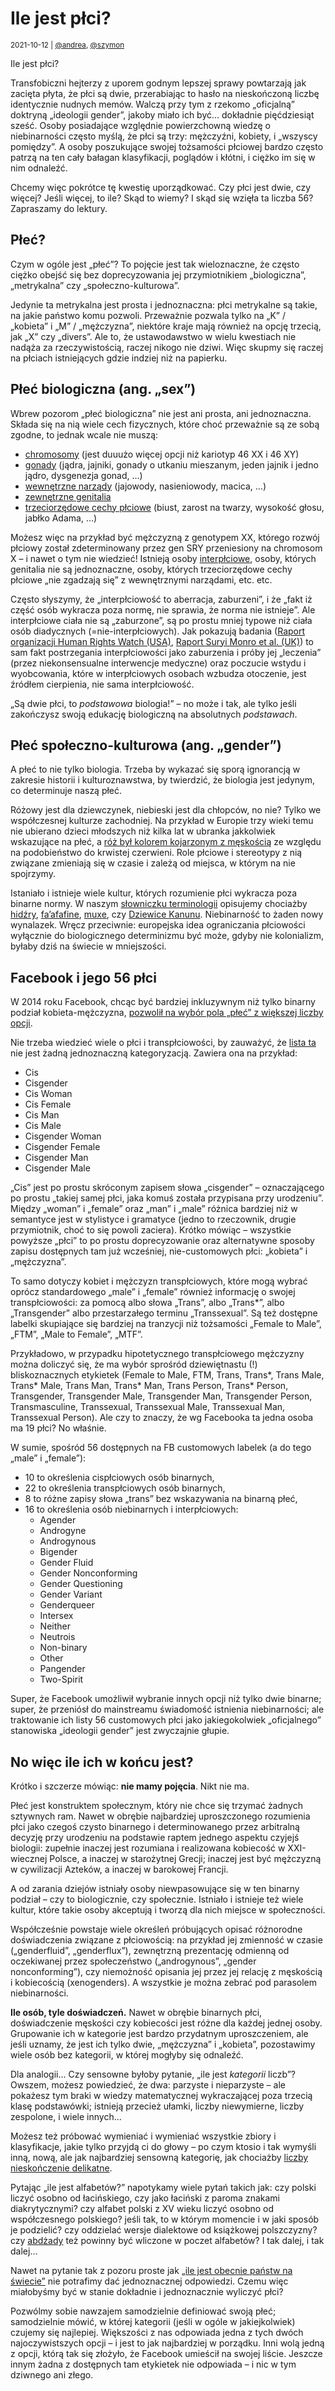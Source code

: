 # Ile jest płci?

<small>2021-10-12 | [@andrea](/@andrea), [@szymon](/@szymon)</small>

Ile jest płci?

Transfobiczni hejterzy z uporem godnym lepszej sprawy powtarzają jak zacięta płyta, że płci są dwie,
przerabiając to hasło na nieskończoną liczbę identycznie nudnych memów.
Walczą przy tym z rzekomo „oficjalną” doktryną „ideologii gender”,
jakoby miało ich być… dokładnie pięćdziesiąt sześć.
Osoby posiadające względnie powierzchowną wiedzę o niebinarności często myślą, że płci są trzy:
mężczyźni, kobiety, i „wszyscy pomiędzy”.
A osoby poszukujące swojej tożsamości płciowej bardzo często patrzą na ten cały bałagan klasyfikacji, poglądów i kłótni,
i ciężko im się w nim odnaleźć.

Chcemy więc pokrótce tę kwestię uporządkować. Czy płci jest dwie, czy więcej? Jeśli więcej, to ile? Skąd to wiemy?
I skąd się wzięła ta liczba 56? Zapraszamy do lektury.

## Płeć?

Czym w ogóle jest „płeć”? To pojęcie jest tak wieloznaczne, że często ciężko obejść się bez doprecyzowania
jej przymiotnikiem „biologiczna”, „metrykalna” czy „społeczno-kulturowa”.

Jedynie ta metrykalna jest prosta i jednoznaczna: płci metrykalne są takie, na jakie państwo komu pozwoli.
Przeważnie pozwala tylko na „K” / „kobieta” i „M” / „mężczyzna”, niektóre kraje mają również na opcję trzecią, jak „X” czy „divers”.
Ale to, że ustawodawstwo w wielu kwestiach nie nadąża za rzeczywistością, raczej nikogo nie dziwi.
Więc skupmy się raczej na płciach istniejących gdzie indziej niż na papierku.

## Płeć biologiczna (ang. „sex”)

Wbrew pozorom „płeć biologiczna” nie jest ani prosta, ani jednoznaczna.
Składa się na nią wiele cech fizycznych, które choć przeważnie są ze sobą zgodne, to jednak wcale nie muszą:

- [chromosomy](/terminologia#płeć%20chromosomalna) (jest duuużo więcej opcji niż kariotyp 46 XX i 46 XY)
- [gonady](/terminologia#płeć%20gonadalna) (jądra, jajniki, gonady o utkaniu mieszanym, jeden jajnik i jedno jądro, dysgenezja gonad, …)
- [wewnętrzne narządy](/terminologia#płeć%20gonadoforyczna) (jajowody, nasieniowody, macica, …)
- [zewnętrzne genitalia](/terminologia#płeć%20zewnętrznych%20narządów%20płciowych)
- [trzeciorzędowe cechy płciowe](/terminologia#p%C5%82e%C4%87%20fenotypowa) (biust, zarost na twarzy, wysokość głosu, jabłko Adama, …)

Możesz więc na przykład być mężczyzną z genotypem XX, którego rozwój płciowy został zdeterminowany przez gen SRY
przeniesiony na chromosom X – i nawet o tym nie wiedzieć! Istnieją osoby [interpłciowe](/terminologia#interpłciowość),
osoby, których genitalia nie są jednoznaczne,
osoby, których trzeciorzędowe cechy płciowe „nie zgadzają się” z wewnętrznymi narządami, etc. etc.

Często słyszymy, że „interpłciowość to aberracja, zaburzeni”, i że „fakt iż część osób wykracza poza normę, nie sprawia, że norma nie istnieje”.
Ale interpłciowe ciała nie są „zaburzone”, są po prostu mniej typowe niż ciała osób diadycznych (=nie-interpłciowych).
Jak pokazują badania
([Raport organizacji Human Rights Watch (USA)](https://www.hrw.org/report/2017/07/25/i-want-be-nature-made-me/medically-unnecessary-surgeries-intersex-children-us),
[Raport Suryi Monro et al. (UK)](http://eprints.hud.ac.uk/id/eprint/33535/))
to sam fakt postrzegania interpłciowości jako zaburzenia i próby jej „leczenia” (przez niekonsensualne interwencje medyczne)
oraz poczucie wstydu i wyobcowania, które w interpłciowych osobach wzbudza otoczenie, jest źródłem cierpienia, nie sama interpłciowość.

„Są dwie płci, to _podstawowa_ biologia!” – no może i tak,
ale tylko jeśli zakończysz swoją edukację biologiczną na absolutnych _podstawach_.

## Płeć społeczno-kulturowa (ang. „gender”)

A płeć to nie tylko biologia.
Trzeba by wykazać się sporą ignorancją w zakresie historii i kulturoznawstwa,
by twierdzić, że biologia jest jedynym, co determinuje naszą płeć.

Różowy jest dla dziewczynek, niebieski jest dla chłopców, no nie?
Tylko we współczesnej kulturze zachodniej.
Na przykład w Europie trzy wieki temu nie ubierano dzieci młodszych niż kilka lat w ubranka jakkolwiek wskazujące na płeć,
a [róż był kolorem kojarzonym z męskością](https://www.thevintagenews.com/2019/05/01/pink-blue/) ze względu na podobieństwo do krwistej czerwieni.
Role płciowe i stereotypy z nią związane zmieniają się w czasie i zależą od miejsca, w którym na nie spojrzymy.

Istaniało i istnieje wiele kultur, których rozumienie płci wykracza poza binarne normy.
W naszym [słowniczku terminologii](/terminologia) opisujemy chociażby
[hidźry](/terminologia#hidźra),
[fa’afafine](/terminologia#fa’afafine),
[muxe](/terminologia#muxe), czy
[Dziewice Kanunu](/terminologia#Dziewice%20Kanunu).
Niebinarność to żaden nowy wynalazek. Wręcz przeciwnie:
europejska idea ograniczania płciowości wyłącznie do biologicznego determinizmu
być może, gdyby nie kolonializm, byłaby dziś na świecie w mniejszości.

## Facebook i jego 56 płci

W 2014 roku Facebook, chcąc być bardziej inkluzywnym niż tylko binarny podział kobieta-mężczyzna,
[pozwolił na wybór pola „płeć” z większej liczby opcji](https://theweek.com/articles/450873/facebook-offers-users-56-new-gender-options-heres-what-mean).

Nie trzeba wiedzieć wiele o płci i transpłciowości, by zauważyć,
że [lista ta](https://slate.com/technology/2014/02/facebook-custom-gender-options-here-are-all-56-custom-options.html)
nie jest żadną jednoznaczną kategoryzacją.
Zawiera ona na przykład:

 - Cis
 - Cisgender
 - Cis Woman
 - Cis Female
 - Cis Man
 - Cis Male
 - Cisgender Woman
 - Cisgender Female
 - Cisgender Man
 - Cisgender Male

„Cis” jest po prostu skróconym zapisem słowa „cisgender” – oznaczającego po prostu
„takiej samej płci, jaka komuś została przypisana przy urodzeniu”.
Między „woman” i „female” oraz „man” i „male” różnica bardziej niż w semantyce jest w stylistyce i gramatyce
(jedno to rzeczownik, drugie przymiotnik, choć to się powoli zaciera).
Krótko mówiąc – wszystkie powyższe „płci” to po prostu doprecyzowanie oraz alternatywne sposoby zapisu
dostępnych tam już wcześniej, nie-customowych płci: „kobieta” i „mężczyzna”.

To samo dotyczy kobiet i mężczyzn transpłciowych, które mogą wybrać oprócz standardowego „male” i „female”
również informację o swojej transpłciowości: za pomocą albo słowa „Trans”, albo „Trans*”,
albo „Transgender” albo przestarzałego terminu „Transsexual”. 
Są też dostępne labelki skupiające się bardziej na tranzycji niż tożsamości
„Female to Male”, „FTM”, „Male to Female”, „MTF”.

Przykładowo, w przypadku hipotetycznego transpłciowego mężczyzny można doliczyć się, że ma wybór sprośród dziewiętnastu (!) bliskoznacznych etykietek
(Female to Male, FTM, Trans, Trans\*, Trans Male, Trans\* Male, Trans Man, Trans\* Man, Trans Person, Trans\* Person, Transgender, Transgender Male, Transgender Man, Transgender Person, Transmasculine, Transsexual, Transsexual Male, Transsexual Man, Transsexual Person).
Ale czy to znaczy, że wg Facebooka ta jedna osoba ma 19 płci? No właśnie.

W sumie, spośród 56 dostępnych na FB customowych labelek (a do tego „male” i „female”):
 - 10 to określenia cispłciowych osób binarnych,
 - 22 to określenia transpłciowych osób binarnych,
 - 8 to różne zapisy słowa „trans” bez wskazywania na binarną płeć,
 - 16 to określenia osób niebinarnych i interpłciowych:
   - Agender
   - Androgyne
   - Androgynous
   - Bigender
   - Gender Fluid
   - Gender Nonconforming
   - Gender Questioning
   - Gender Variant
   - Genderqueer
   - Intersex
   - Neither
   - Neutrois
   - Non-binary
   - Other
   - Pangender
   - Two-Spirit

Super, że Facebook umożliwił wybranie innych opcji niż tylko dwie binarne;
super, że przeniósł do mainstreamu świadomość istnienia niebinarności;
ale traktowanie ich listy 56 customowych płci jako jakiegokolwiek „oficjalnego” stanowiska „ideologii gender”
jest zwyczajnie głupie.

## No więc ile ich w końcu jest?

Krótko i szczerze mówiąc: **nie mamy pojęcia**. Nikt nie ma.

Płeć jest konstruktem społecznym, który nie chce się trzymać żadnych sztywnych ram.
Nawet w obrębie najbardziej uproszczonego rozumienia płci jako czegoś czysto binarnego
i determinowanego przez arbitralną decyzję przy urodzeniu na podstawie raptem jednego aspektu czyjejś biologii:
zupełnie inaczej jest rozumiana i realizowana kobiecość w XXI-wiecznej Polsce,
a inaczej w starożytnej Grecji; inaczej jest być mężczyzną w cywilizacji Azteków, a inaczej w barokowej Francji.

A od zarania dziejów istniały osoby niewpasowujące się w ten binarny podział – czy to biologicznie, czy społecznie.
Istniało i istnieje też wiele kultur, które takie osoby akceptują i tworzą dla nich miejsce w społeczności.

Współcześnie powstaje wiele określeń próbujących opisać różnorodne doświadczenia związane z płciowością:
na przykład jej zmienność w czasie („genderfluid”, „genderflux”),
zewnętrzną prezentację odmienną od oczekiwanej przez społeczeństwo („androgynous”, „gender nonconforming”),
czy niemożność opisania jej przez jej relację z męskością i kobiecością (xenogenders).
A wszystkie je można zebrać pod parasolem niebinarności.

**Ile osób, tyle doświadczeń.**
Nawet w obrębie binarnych płci, doświadczenie męskości czy kobiecości jest różne dla każdej jednej osoby.
Grupowanie ich w kategorie jest bardzo przydatnym uproszczeniem,
ale jeśli uznamy, że jest ich tylko dwie, „mężczyzna” i „kobieta”, pozostawimy wiele osób bez kategorii,
w której mogłyby się odnaleźć.

Dla analogii…
Czy sensowne byłoby pytanie, „ile jest _kategorii_ liczb”? 
Owszem, możesz powiedzieć, że dwa: parzyste i nieparzyste –
ale pokażesz tym braki w wiedzy matematycznej wykraczającej poza trzecią klasę podstawówki;
istnieją przecież ułamki, liczby niewymierne, liczby zespolone, i wiele innych…

Możesz też próbować wymieniać i wymieniać wszystkie zbiory i klasyfikacje, jakie tylko przyjdą ci do głowy –
po czym ktosio i tak wymyśli inną, nową, ale jak najbardziej sensowną kategorię, jak chociażby
[liczby nieskończenie delikatne](https://www.youtube.com/watch?v=p3Khnx0lUDE).

Pytając „ile jest alfabetów?” napotykamy wiele pytań takich jak:
czy polski liczyć osobno od łacińskiego, czy jako łaciński z paroma znakami diakrytycznymi?
czy alfabet polski z XV wieku liczyć osobno od współczesnego polskiego?
jeśli tak, to w którym momencie i w jaki sposób je podzielić? czy oddzielać wersje dialektowe od książkowej polszczyzny?
czy [abdżady](https://pl.wikipedia.org/wiki/Abd%C5%BCad) też powinny być wliczone w poczet alfabetów?
I tak dalej, i tak dalej…

Nawet na pytanie tak z pozoru proste jak [„ile jest obecnie państw na świecie”](https://www.youtube.com/watch?v=4AivEQmfPpk)
nie potrafimy dać jednoznacznej odpowiedzi.
Czemu więc miałobyśmy być w stanie dokładnie i jednoznacznie wyliczyć płci?

Pozwólmy sobie nawzajem samodzielnie definiować swoją płeć;
samodzielnie mówić, w której kategorii (jeśli w ogóle w jakiejkolwiek) czujemy się najlepiej.
Większości z nas odpowiada jedna z tych dwóch najoczywistszych opcji – i jest to jak najbardziej w porządku.
Inni wolą jedną z opcji, którą tak się złożyło, że Facebook umieścił na swojej liście.
Jeszcze innym żadna z dostępnych tam etykietek nie odpowiada – i nic w tym dziwnego ani złego.
